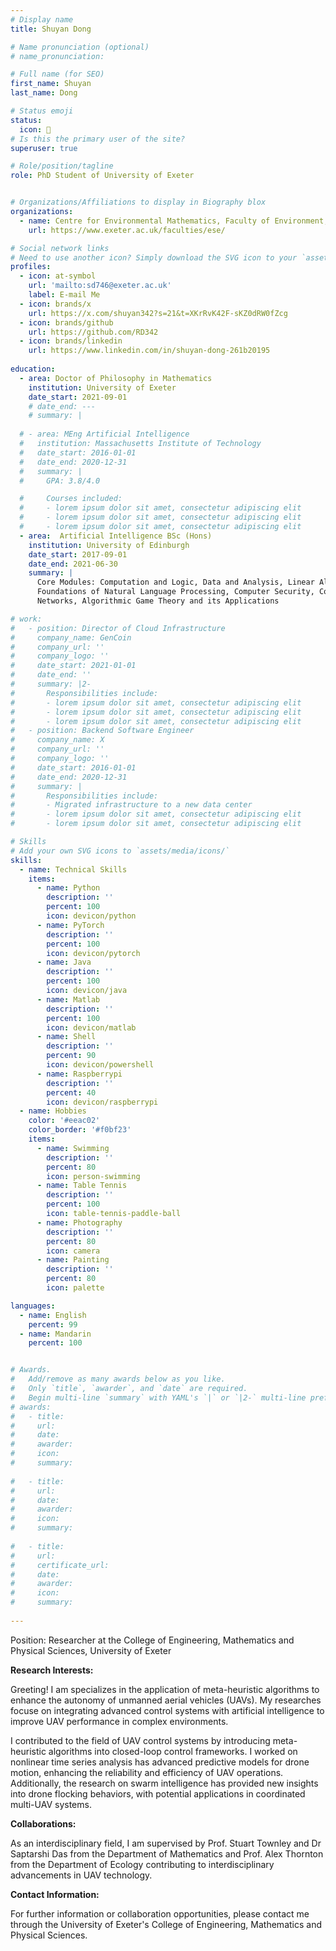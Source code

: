 ```yaml
---
# Display name
title: Shuyan Dong

# Name pronunciation (optional)
# name_pronunciation: 

# Full name (for SEO)
first_name: Shuyan
last_name: Dong

# Status emoji
status:
  icon: 🌱
# Is this the primary user of the site?
superuser: true

# Role/position/tagline
role: PhD Student of University of Exeter 


# Organizations/Affiliations to display in Biography blox
organizations:
  - name: Centre for Environmental Mathematics, Faculty of Environment, Science and Economy, University of Exeter
    url: https://www.exeter.ac.uk/faculties/ese/

# Social network links
# Need to use another icon? Simply download the SVG icon to your `assets/media/icons/` folder.
profiles:
  - icon: at-symbol
    url: 'mailto:sd746@exeter.ac.uk'
    label: E-mail Me
  - icon: brands/x
    url: https://x.com/shuyan342?s=21&t=XKrRvK42F-sKZ0dRW0fZcg
  - icon: brands/github
    url: https://github.com/RD342
  - icon: brands/linkedin
    url: https://www.linkedin.com/in/shuyan-dong-261b20195
 
education:
  - area: Doctor of Philosophy in Mathematics 
    institution: University of Exeter 
    date_start: 2021-09-01
    # date_end: ---
    # summary: |
    
  # - area: MEng Artificial Intelligence
  #   institution: Massachusetts Institute of Technology
  #   date_start: 2016-01-01
  #   date_end: 2020-12-31
  #   summary: |
  #     GPA: 3.8/4.0

  #     Courses included:
  #     - lorem ipsum dolor sit amet, consectetur adipiscing elit
  #     - lorem ipsum dolor sit amet, consectetur adipiscing elit
  #     - lorem ipsum dolor sit amet, consectetur adipiscing elit
  - area:  Artificial Intelligence BSc (Hons)
    institution: University of Edinburgh
    date_start: 2017-09-01
    date_end: 2021-06-30
    summary: |
      Core Modules: Computation and Logic, Data and Analysis, Linear Algebra, 
      Foundations of Natural Language Processing, Computer Security, Computer Communications and 
      Networks, Algorithmic Game Theory and its Applications

# work:
#   - position: Director of Cloud Infrastructure
#     company_name: GenCoin
#     company_url: ''
#     company_logo: ''
#     date_start: 2021-01-01
#     date_end: ''
#     summary: |2-
#       Responsibilities include:
#       - lorem ipsum dolor sit amet, consectetur adipiscing elit
#       - lorem ipsum dolor sit amet, consectetur adipiscing elit
#       - lorem ipsum dolor sit amet, consectetur adipiscing elit
#   - position: Backend Software Engineer
#     company_name: X
#     company_url: ''
#     company_logo: ''
#     date_start: 2016-01-01
#     date_end: 2020-12-31
#     summary: |
#       Responsibilities include:
#       - Migrated infrastructure to a new data center
#       - lorem ipsum dolor sit amet, consectetur adipiscing elit
#       - lorem ipsum dolor sit amet, consectetur adipiscing elit

# Skills
# Add your own SVG icons to `assets/media/icons/`
skills:
  - name: Technical Skills
    items:
      - name: Python
        description: ''
        percent: 100
        icon: devicon/python
      - name: PyTorch
        description: ''
        percent: 100
        icon: devicon/pytorch
      - name: Java
        description: ''
        percent: 100
        icon: devicon/java
      - name: Matlab
        description: ''
        percent: 100
        icon: devicon/matlab
      - name: Shell
        description: ''
        percent: 90
        icon: devicon/powershell
      - name: Raspberrypi
        description: ''
        percent: 40
        icon: devicon/raspberrypi
  - name: Hobbies
    color: '#eeac02'
    color_border: '#f0bf23'
    items:
      - name: Swimming
        description: ''
        percent: 80
        icon: person-swimming
      - name: Table Tennis
        description: ''
        percent: 100
        icon: table-tennis-paddle-ball
      - name: Photography
        description: ''
        percent: 80
        icon: camera
      - name: Painting
        description: ''
        percent: 80
        icon: palette

languages:
  - name: English
    percent: 99
  - name: Mandarin
    percent: 100


# Awards.
#   Add/remove as many awards below as you like.
#   Only `title`, `awarder`, and `date` are required.
#   Begin multi-line `summary` with YAML's `|` or `|2-` multi-line prefix and indent 2 spaces below.
# awards:
#   - title: 
#     url: 
#     date: 
#     awarder:
#     icon: 
#     summary: 
     
#   - title: 
#     url: 
#     date: 
#     awarder:
#     icon:
#     summary: 
     
#   - title: 
#     url:
#     certificate_url: 
#     date:
#     awarder: 
#     icon: 
#     summary: 
      
---
```


Position: Researcher at the College of Engineering, Mathematics and Physical Sciences, University of Exeter

**Research Interests:**

Greeting! I am specializes in the application of meta-heuristic algorithms to enhance the autonomy of unmanned aerial vehicles (UAVs). My researches focuse on integrating advanced control systems with artificial intelligence to improve UAV performance in complex environments.

I contributed to the field of UAV control systems by introducing meta-heuristic algorithms into closed-loop control frameworks. I worked on nonlinear time series analysis has advanced predictive models for drone motion, enhancing the reliability and efficiency of UAV operations. Additionally, the research on swarm intelligence has provided new insights into drone flocking behaviors, with potential applications in coordinated multi-UAV systems.

**Collaborations:**

As an interdisciplinary field, I am supervised by Prof. Stuart Townley and Dr Saptarshi Das from the Department of Mathematics and Prof. Alex Thornton from the Department of Ecology contributing to interdisciplinary advancements in UAV technology.

**Contact Information:**

For further information or collaboration opportunities, please contact me through the University of Exeter's College of Engineering, Mathematics and Physical Sciences.
